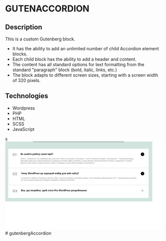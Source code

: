 # GUTENACCORDION

## Description

This is a custom Gutenberg block.
- It has the ability to add an unlimited number of child Accordion element blocks.
- Each child block has the ability to add a header and content.
- The content has all standard options for text formatting from the standard "paragraph" block (bold, italic, links, etc.)
- The block adapts to different screen sizes, starting with a screen width of 320 pixels.

## Technologies
- Wordpress
- PHP
- HTML
- SCSS
- JavaScript

s
![ScreenShot](./images/scrin.jpg)# gutenbergAccordion
